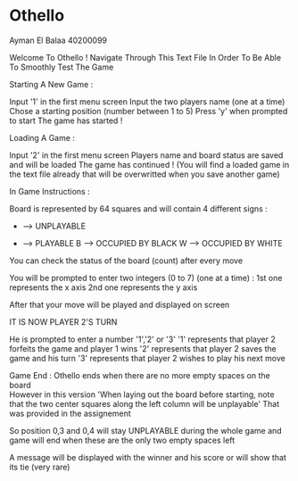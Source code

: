 # Othello

Ayman El Balaa
40200099

Welcome To Othello ! 
Navigate Through This Text File In Order To Be Able To Smoothly Test The Game

Starting A New Game :

Input  '1' in the first menu screen
Input the two players name (one at a time)
Chose a starting position (number between 1 to 5)
Press 'y' when prompted to start
The game has started !


Loading A Game :

Input  '2' in the first menu screen
Players name and board status are saved and will be loaded
The game has continued !
(You will find a loaded game in the text file already that will be overwritted when you save another game)


In Game Instructions :

Board is represented by 64 squares
and will contain 4 different signs :

* --> UNPLAYABLE 
- --> PLAYABLE
B --> OCCUPIED BY BLACK
W --> OCCUPIED BY WHITE

You can check the status of the board (count) after every move

You will be prompted to enter two integers (0 to 7) (one at a time) :
1st one represents the x axis
2nd one represents the y axis

After that your move will be played and displayed on screen

IT IS NOW PLAYER 2'S TURN 

He is prompted to enter a number '1','2' or '3'
'1' represents that player 2 forfeits the game and player 1 wins
'2' represents that player 2 saves the game and his turn
'3' represents that player 2 wishes to play his next move

Game End :
Othello ends when there are no more empty spaces on the board  
However in this version 'When laying out the board before starting,
note that the two center squares along the left column will be unplayable'
That was provided in the assignement

So position 0,3 and 0,4 will stay UNPLAYABLE during the whole game and game will end when these are the only two empty spaces left

A message will be displayed with the winner and his score or will show that its tie (very rare) 


